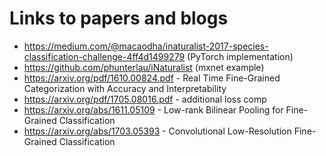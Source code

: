 # Links to papers and blogs
- https://medium.com/@macaodha/inaturalist-2017-species-classification-challenge-4ff4d1499279 (PyTorch implementation)
- https://github.com/phunterlau/iNaturalist (mxnet example)
- https://arxiv.org/pdf/1610.00824.pdf - Real Time Fine-Grained Categorization with Accuracy and Interpretability
- https://arxiv.org/pdf/1705.08016.pdf - additional loss comp
- https://arxiv.org/abs/1611.05109 - Low-rank Bilinear Pooling for Fine-Grained Classification
- https://arxiv.org/abs/1703.05393 - Convolutional Low-Resolution Fine-Grained Classification
